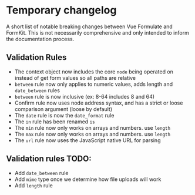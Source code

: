 # Temporary changelog

A short list of notable breaking changes between Vue Formulate and FormKit. This
is not necessarily comprehensive and only intended to inform the documentation
process.

## Validation Rules

- The context object now includes the core `node` being operated on instead of get form values so all paths are relative
- `between` rule now only applies to numeric values, adds length and `date_between` rules
- `between` rule is now inclusive (ex: 8-64 includes 8 and 64)
- Confirm rule now uses node address syntax, and has a strict or loose comparison argument (loose by default)
- The `date` rule is now the `date_format` rule
- The `in` rule has been renamed `is`
- The `min` rule now only works on arrays and numbers. use `length`
- The `max` rule now only works on arrays and numbers. use `length`
- The `url` rule now uses the JavaScript native URL for parsing

## Validation rules TODO:

- Add `date_between` rule
- Add `mime` type once we determine how file uploads will work
- Add `length` rule

